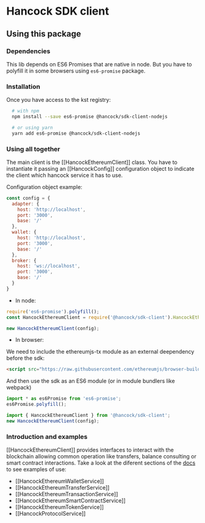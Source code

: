 # Hancock SDK client

## Using this package

### Dependencies

This lib depends on ES6 Promises that are native in node. But you have to polyfill it in some browsers using `es6-promise` package.

### Installation

Once you have access to the kst registry:

```bash
  # with npm
  npm install --save es6-promise @hancock/sdk-client-nodejs

  # or using yarn
  yarn add es6-promise @hancock/sdk-client-nodejs
```

### Using all together

The main client is the [[HancockEthereumClient]] class. You have to instantiate it passing an [[HancockConfig]] configuration object
to indicate the client which hancock service it has to use.

Configuration object example:

```javascript
const config = {
  adapter: {
    host: 'http://localhost',
    port: '3000',
    base: '/'
  },
  wallet: {
    host: 'http://localhost',
    port: '3000',
    base: '/'
  },
  broker: {
    host: 'ws://localhost',
    port: '3000',
    base: '/'
  }
}
```

- In node:

```javascript
require('es6-promise').polyfill();
const HancockEthereumClient = require('@hancock/sdk-client').HancockEthereumClient

new HancockEthereumClient(config);
```

- In browser:

We need to include the ethereumjs-tx module as an external deependency before the sdk:

```html
<script src="https://raw.githubusercontent.com/ethereumjs/browser-builds/master/dist/ethereumjs-tx/ethereumjs-tx-1.3.3.min.js"></script>
```

And then use the sdk as an ES6 module (or in module bundlers like webpack)

```javascript
import * as es6Promise from 'es6-promise';
es6Promise.polyfill();

import { HancockEthereumClient } from '@hancock/sdk-client';
new HancockEthereumClient(config);
```

### Introduction and examples

[[HancockEthereumClient]] provides interfaces to interact with the blockchain 
allowing common operation like transfers, balance consulting or smart contract interactions. Take a look at the diferent sections of the [docs](https://BBVA.github.io/hancock-sdk-node/docs/index.html) to see examples of use:

- [[HancockEthereumWalletService]]
- [[HancockEthereumTransferService]]
- [[HancockEthereumTransactionService]]
- [[HancockEthereumSmartContractService]]
- [[HancockEthereumTokenService]]
- [[HancockProtocolService]]
